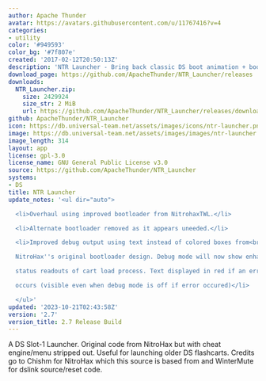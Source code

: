```yaml
---
author: Apache Thunder
avatar: https://avatars.githubusercontent.com/u/11767416?v=4
categories:
- utility
color: '#949593'
color_bg: '#7f807e'
created: '2017-02-12T20:50:13Z'
description: 'NTR Launcher - Bring back classic DS boot animation + boot older flashcarts! '
download_page: https://github.com/ApacheThunder/NTR_Launcher/releases
downloads:
  NTR_Launcher.zip:
    size: 2429924
    size_str: 2 MiB
    url: https://github.com/ApacheThunder/NTR_Launcher/releases/download/2.7/NTR_Launcher.zip
github: ApacheThunder/NTR_Launcher
icon: https://db.universal-team.net/assets/images/icons/ntr-launcher.png
image: https://db.universal-team.net/assets/images/images/ntr-launcher.png
image_length: 314
layout: app
license: gpl-3.0
license_name: GNU General Public License v3.0
source: https://github.com/ApacheThunder/NTR_Launcher
systems:
- DS
title: NTR Launcher
update_notes: '<ul dir="auto">

  <li>Overhaul using improved bootloader from NitrohaxTWL.</li>

  <li>Alternate bootloader removed as it appears uneeded.</li>

  <li>Improved debug output using text instead of colored boxes from<br>

  NitroHax''s original bootloader design. Debug mode will now show enhanced<br>

  status readouts of cart load process. Text displayed in red if an error<br>

  occurs (visible even when debug mode is off if error occured)</li>

  </ul>'
updated: '2023-10-21T02:43:58Z'
version: '2.7'
version_title: 2.7 Release Build
---
```

A DS Slot-1 Launcher. Original code from NitroHax but with cheat engine/menu stripped out. Useful for launching older DS flashcarts.
Credits go to Chishm for NitroHax which this source is based from and WinterMute for dslink source/reset code.